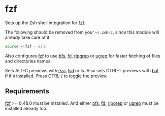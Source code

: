 fzf
===

Sets up the Zsh shell integration for [fzf].

The following should be removed from your `~/.zshrc`, since this module will
already take care of it:

```zsh
source <(fzf --zsh)
```

Also configures [fzf] to use [bfs], [fd], [ripgrep] or [ugrep] for faster
fetching of files and directories names.

Sets ALT-C previews with [eza], [lsd] or ls. Also sets CTRL-T previews with [bat] if it's
installed. Press CTRL-/ to toggle the preview.

Requirements
------------

[fzf] >= 0.48.0 must be installed. And either [bfs], [fd], [ripgrep] or [ugrep]
must be installed already too.

[fzf]: https://github.com/junegunn/fzf
[bfs]: https://tavianator.com/projects/bfs.html
[fd]: https://github.com/sharkdp/fd
[ripgrep]: https://github.com/BurntSushi/ripgrep
[ugrep]: https://ugrep.com
[eza]: https://github.com/eza-community/eza
[lsd]: https://github.com/lsd-rs/lsd
[bat]: https://github.com/sharkdp/bat
